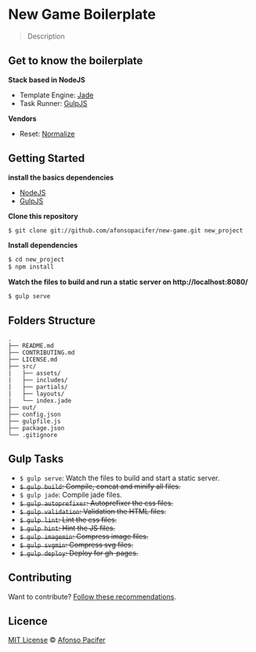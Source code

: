 # New Game Boilerplate
> Description

## Get to know the boilerplate

**Stack based in NodeJS**
- Template Engine: [Jade](http://jade-lang.com/)
- Task Runner: [GulpJS](http://gulpjs.com/)

**Vendors**
- Reset: [Normalize](https://necolas.github.io/normalize.css/)

## Getting Started

**install the basics dependencies**

- [NodeJS](https://nodejs.org/en/)
- [GulpJS](http://gulpjs.com/)

**Clone this repository**
```sh
$ git clone git://github.com/afonsopacifer/new-game.git new_project
```

**Install dependencies**
```sh
$ cd new_project
$ npm install
```

**Watch the files to build and run a static server on http://localhost:8080/**
```sh
$ gulp serve
```

## Folders Structure
	.
	├── README.md
	├── CONTRIBUTING.md
	├── LICENSE.md
	├── src/
	|   ├── assets/
	|   ├── includes/
	|   ├── partials/
	|   ├── layouts/
	|   └── index.jade
	├── out/
	├── config.json
	├── gulpfile.js
	├── package.json
	└── .gitignore

## Gulp Tasks

- `$ gulp serve`: Watch the files to build and start a static server.
- <s>`$ gulp build`: Compile, concat and minify all files.</s>
- `$ gulp jade`: Compile jade files.
- <s>`$ gulp autoprefixer`: Autoprefixer the css files.</s>
- <s>`$ gulp validation`: Validation the HTML files.</s>
- <s>`$ gulp lint`: Lint the css files.</s>
- <s>`$ gulp hint`: Hint the JS files.</s>
- <s>`$ gulp imagemin`: Compress image files.</s>
- <s>`$ gulp svgmin`: Compress svg files.</s>
- <s>`$ gulp deploy`: Deploy for gh-pages.</s>

## Contributing

Want to contribute? [Follow these recommendations](https://github.com/afonsopacifer/new-game/blob/master/CONTRIBUTING.md).

## Licence

[MIT License](https://github.com/afonsopacifer/new-game/blob/master/LICENSE.md) © [Afonso Pacifer](http://afonsopacifer.com/)
